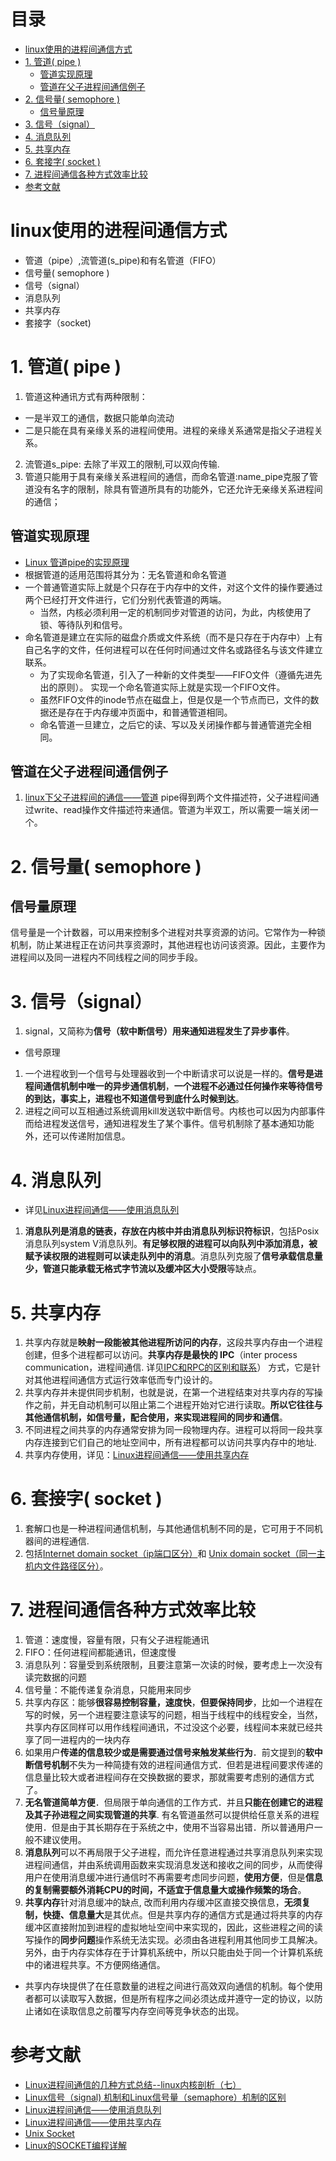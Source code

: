 # 目录
- [linux使用的进程间通信方式](#linux使用的进程间通信方式)
- [1. 管道( pipe )](#1-管道-pipe-)
	- [管道实现原理](#管道实现原理)
	- [管道在父子进程间通信例子](#管道在父子进程间通信例子)
- [2. 信号量( semophore )](#2-信号量-semophore-)
	- [信号量原理](#信号量原理)
- [3. 信号（signal）](#3-信号signal)
- [4. 消息队列](#4-消息队列)
- [5. 共享内存](#5-共享内存)
- [6. 套接字( socket )](#6-套接字-socket-)
- [7. 进程间通信各种方式效率比较](#7-进程间通信各种方式效率比较)
- [参考文献](#参考文献)

# linux使用的进程间通信方式
- 管道（pipe）,流管道(s_pipe)和有名管道（FIFO）
- 信号量( semophore )
- 信号（signal）
- 消息队列
- 共享内存
- 套接字（socket)

# 1. 管道( pipe )

1. 管道这种通讯方式有两种限制：
- 一是半双工的通信，数据只能单向流动
- 二是只能在具有亲缘关系的进程间使用。进程的亲缘关系通常是指父子进程关系。
2. 流管道s_pipe: 去除了半双工的限制,可以双向传输.
3. 管道只能用于具有亲缘关系进程间的通信，而命名管道:name_pipe克服了管道没有名字的限制，除具有管道所具有的功能外，它还允许无亲缘关系进程间的通信；
## 管道实现原理
- [Linux 管道pipe的实现原理](https://segmentfault.com/a/1190000009528245)
- 根据管道的适用范围将其分为：无名管道和命名管道
- 一个普通管道实际上就是个只存在于内存中的文件，对这个文件的操作要通过两个已经打开文件进行，它们分别代表管道的两端。
  - 当然，内核必须利用一定的机制同步对管道的访问，为此，内核使用了锁、等待队列和信号。
- 命名管道是建立在实际的磁盘介质或文件系统（而不是只存在于内存中）上有自己名字的文件，任何进程可以在任何时间通过文件名或路径名与该文件建立联系。
  - 为了实现命名管道，引入了一种新的文件类型——FIFO文件（遵循先进先出的原则）。
    实现一个命名管道实际上就是实现一个FIFO文件。
  - 虽然FIFO文件的inode节点在磁盘上，但是仅是一个节点而已，文件的数据还是存在于内存缓冲页面中，和普通管道相同。
  - 命名管道一旦建立，之后它的读、写以及关闭操作都与普通管道完全相同。
## 管道在父子进程间通信例子
1. [linux下父子进程间的通信——管道](https://blog.csdn.net/tanghuachun/article/details/6895206) pipe得到两个文件描述符，父子进程间通过write、read操作文件描述符来通信。管道为半双工，所以需要一端关闭一个。

# 2. 信号量( semophore )
## 信号量原理
信号量是一个计数器，可以用来控制多个进程对共享资源的访问。它常作为一种锁机制，防止某进程正在访问共享资源时，其他进程也访问该资源。因此，主要作为进程间以及同一进程内不同线程之间的同步手段。
# 3. 信号（signal）
1. signal，又简称为**信号（软中断信号）用来通知进程发生了异步事件**。
- 信号原理
1. 一个进程收到一个信号与处理器收到一个中断请求可以说是一样的。**信号是进程间通信机制中唯一的异步通信机制**，**一个进程不必通过任何操作来等待信号的到达，事实上，进程也不知道信号到底什么时候到达**。
2. 进程之间可以互相通过系统调用kill发送软中断信号。内核也可以因为内部事件而给进程发送信号，通知进程发生了某个事件。信号机制除了基本通知功能外，还可以传递附加信息。
# 4. 消息队列
- 详见[Linux进程间通信——使用消息队列](https://blog.csdn.net/ljianhui/article/details/10287879)
1. **消息队列是消息的链表，存放在内核中并由消息队列标识符标识**，包括Posix消息队列system V消息队列。**有足够权限的进程可以向队列中添加消息，被赋予读权限的进程则可以读走队列中的消息**。消息队列克服了**信号承载信息量少，管道只能承载无格式字节流以及缓冲区大小受限**等缺点。
# 5. 共享内存
1. 共享内存就是**映射一段能被其他进程所访问的内存**，这段共享内存由一个进程创建，但多个进程都可以访问。**共享内存是最快的 IPC**（inter process communication，进程间通信. 详见[IPC和RPC的区别和联系](https://blog.csdn.net/discoveryunknown/article/details/52438483)） 方式，它是针对其他进程间通信方式运行效率低而专门设计的。
2. 共享内存并未提供同步机制，也就是说，在第一个进程结束对共享内存的写操作之前，并无自动机制可以阻止第二个进程开始对它进行读取。**所以它往往与其他通信机制，如信号量，配合使用，来实现进程间的同步和通信**。
3. 不同进程之间共享的内存通常安排为同一段物理内存。进程可以将同一段共享内存连接到它们自己的地址空间中，所有进程都可以访问共享内存中的地址.
4. 共享内存使用，详见：[Linux进程间通信——使用共享内存](https://blog.csdn.net/ljianhui/article/details/10253345)
# 6. 套接字( socket )
1. 套解口也是一种进程间通信机制，与其他通信机制不同的是，它可用于不同机器间的进程通信. 
2. 包括[Internet domain socket（ip端口区分）](https://blog.csdn.net/hguisu/article/details/7445768)和 [Unix domain socket（同一主机内文件路径区分）](https://www.jianshu.com/p/d4bb6d4f8e4c)。

# 7. 进程间通信各种方式效率比较
1. 管道：速度慢，容量有限，只有父子进程能通讯
2. FIFO：任何进程间都能通讯，但速度慢
3. 消息队列：容量受到系统限制，且要注意第一次读的时候，要考虑上一次没有读完数据的问题
4. 信号量：不能传递复杂消息，只能用来同步
5. 共享内存区：能够**很容易控制容量，速度快**，**但要保持同步**，比如一个进程在写的时候，另一个进程要注意读写的问题，相当于线程中的线程安全，当然，共享内存区同样可以用作线程间通讯，不过没这个必要，线程间本来就已经共享了同一进程内的一块内存
6. 如果用户**传递的信息较少或是需要通过信号来触发某些行为**．前文提到的**软中断信号机制**不失为一种简捷有效的进程间通信方式．但若是进程间要求传递的信息量比较大或者进程间存在交换数据的要求，那就需要考虑别的通信方式了。
7. **无名管道简单方便**．但局限于单向通信的工作方式．并且**只能在创建它的进程及其子孙进程之间实现管道的共享**. 有名管道虽然可以提供给任意关系的进程使用．但是由于其长期存在于系统之中，使用不当容易出错．所以普通用户一般不建议使用。
8. **消息队列**可以不再局限于父子进程，而允许任意进程通过共享消息队列来实现进程间通信，并由系统调用函数来实现消息发送和接收之间的同步，从而使得用户在使用消息缓冲进行通信时不再需要考虑同步问题，**使用方便**，但是**信息的复制需要额外消耗CPU的时间，不适宜于信息量大或操作频繁的场合**。
9. **共享内存**针对消息缓冲的缺点, 改而利用内存缓冲区直接交换信息，**无须复制，快捷、信息量大**是其优点。但是共享内存的通信方式是通过将共享的内存缓冲区直接附加到进程的虚拟地址空间中来实现的，因此，这些进程之间的读写操作的**同步问题**操作系统无法实现。必须由各进程利用其他同步工具解决。另外，由于内存实体存在于计算机系统中，所以只能由处于同一个计算机系统中的诸进程共享。不方便网络通信。

- 共享内存块提供了在任意数量的进程之间进行高效双向通信的机制。每个使用者都可以读取写入数据，但是所有程序之间必须达成并遵守一定的协议，以防止诸如在读取信息之前覆写内存空间等竞争状态的出现。


# 参考文献
- [Linux进程间通信的几种方式总结--linux内核剖析（七）](https://blog.csdn.net/gatieme/article/details/50908749)
- [Linux信号（signal) 机制和Linux信号量（semaphore）机制的区别](https://blog.csdn.net/langjian2012/article/details/39717903)
- [Linux进程间通信——使用消息队列](https://blog.csdn.net/ljianhui/article/details/10287879)
- [Linux进程间通信——使用共享内存](https://blog.csdn.net/ljianhui/article/details/10253345)
- [Unix Socket](https://www.jianshu.com/p/d4bb6d4f8e4c)
- [Linux的SOCKET编程详解](https://blog.csdn.net/hguisu/article/details/7445768)
